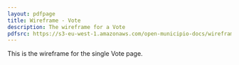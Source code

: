 ```yaml
---
layout: pdfpage
title: Wireframe - Vote
description: The wireframe for a Vote
pdfsrc: https://s3-eu-west-1.amazonaws.com/open-municipio-docs/wireframes/vote_page.pdf
---
```


This is the wireframe for the single Vote page.


    
